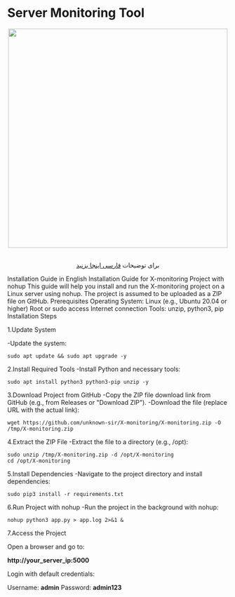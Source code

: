 # Server Monitoring Tool
<div align="center"><img src="https://uploadkon.ir/uploads/d62516_25Screenshot-2025-02-16-225447.png" width="500"></div>
<div align="center"><br>

برای توضیحات <a href="https://github.com/Unknown-sir/X-monitoring/blob/main/README-fa.md"> فارسی اینجا بزنید </a>
</div>

Installation Guide in English
Installation Guide for X-monitoring Project with nohup
This guide will help you install and run the X-monitoring project on a Linux server using nohup. The project is assumed to be uploaded as a ZIP file on GitHub.
Prerequisites
Operating System: Linux (e.g., Ubuntu 20.04 or higher)
Root or sudo access
Internet connection
Tools: unzip, python3, pip
Installation Steps

1.Update System

-Update the system:
```
sudo apt update && sudo apt upgrade -y
```
2.Install Required Tools
-Install Python and necessary tools:
```
sudo apt install python3 python3-pip unzip -y
```
3.Download Project from GitHub
-Copy the ZIP file download link from GitHub (e.g., from Releases or "Download ZIP").
-Download the file (replace URL with the actual link):
```
wget https://github.com/unknown-sir/X-monitoring/X-monitoring.zip -O /tmp/X-monitoring.zip
```
4.Extract the ZIP File
-Extract the file to a directory (e.g., /opt):
```
sudo unzip /tmp/X-monitoring.zip -d /opt/X-monitoring
cd /opt/X-monitoring
```
5.Install Dependencies
-Navigate to the project directory and install dependencies:
```
sudo pip3 install -r requirements.txt
```
6.Run Project with nohup
-Run the project in the background with nohup:
```
nohup python3 app.py > app.log 2>&1 &
```
7.Access the Project

Open a browser and go to:

<b>http://your_server_ip:5000</b>

Login with default credentials:

Username: <b>admin</b>
Password: <b>admin123</b>

